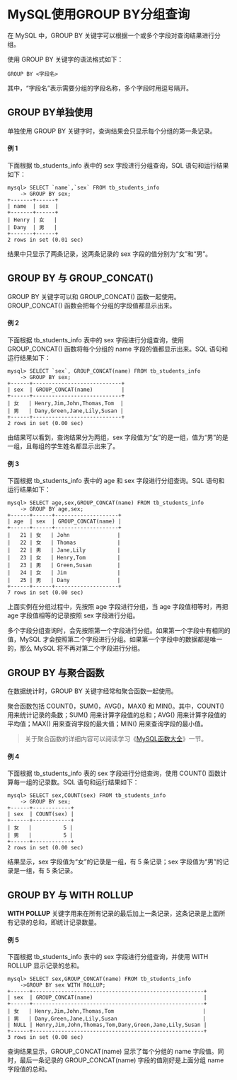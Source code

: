 # MySQL使用GROUP BY分组查询



在 MySQL 中，GROUP BY 关键字可以根据一个或多个字段对查询结果进行分组。



使用 GROUP BY 关键字的语法格式如下：

`GROUP BY <字段名>`

其中，“字段名”表示需要分组的字段名称，多个字段时用逗号隔开。



## GROUP BY单独使用

单独使用 GROUP BY 关键字时，查询结果会只显示每个分组的第一条记录。

#### 例 1

下面根据 tb_students_info 表中的 sex 字段进行分组查询，SQL 语句和运行结果如下：

```
mysql> SELECT `name`,`sex` FROM tb_students_info 
    -> GROUP BY sex;
+-------+------+
| name  | sex  |
+-------+------+
| Henry | 女   |
| Dany  | 男   |
+-------+------+
2 rows in set (0.01 sec)
```

结果中只显示了两条记录，这两条记录的 sex 字段的值分别为“女”和“男”。



## GROUP BY 与 GROUP_CONCAT() 

GROUP BY 关键字可以和 GROUP_CONCAT() 函数一起使用。GROUP_CONCAT() 函数会把每个分组的字段值都显示出来。



#### 例 2

下面根据 tb_students_info 表中的 sex 字段进行分组查询，使用 GROUP_CONCAT() 函数将每个分组的 name 字段的值都显示出来。SQL 语句和运行结果如下：

```
mysql> SELECT `sex`, GROUP_CONCAT(name) FROM tb_students_info 
    -> GROUP BY sex;
+------+----------------------------+
| sex  | GROUP_CONCAT(name)         |
+------+----------------------------+
| 女   | Henry,Jim,John,Thomas,Tom  |
| 男   | Dany,Green,Jane,Lily,Susan |
+------+----------------------------+
2 rows in set (0.00 sec)
```

由结果可以看到，查询结果分为两组，sex 字段值为“女”的是一组，值为“男”的是一组，且每组的学生姓名都显示出来了。



#### 例 3

下面根据 tb_students_info 表中的 age 和 sex 字段进行分组查询。SQL 语句和运行结果如下：

```
mysql> SELECT age,sex,GROUP_CONCAT(name) FROM tb_students_info 
    -> GROUP BY age,sex;
+------+------+--------------------+
| age  | sex  | GROUP_CONCAT(name) |
+------+------+--------------------+
|   21 | 女   | John               |
|   22 | 女   | Thomas             |
|   22 | 男   | Jane,Lily          |
|   23 | 女   | Henry,Tom          |
|   23 | 男   | Green,Susan        |
|   24 | 女   | Jim                |
|   25 | 男   | Dany               |
+------+------+--------------------+
7 rows in set (0.00 sec)
```

上面实例在分组过程中，先按照 age 字段进行分组，当 age 字段值相等时，再把 age 字段值相等的记录按照 sex 字段进行分组。

 

多个字段分组查询时，会先按照第一个字段进行分组。如果第一个字段中有相同的值，MySQL 才会按照第二个字段进行分组。如果第一个字段中的数据都是唯一的，那么 MySQL 将不再对第二个字段进行分组。



## GROUP BY 与聚合函数

在数据统计时，GROUP BY 关键字经常和聚合函数一起使用。

聚合函数包括 COUNT()，SUM()，AVG()，MAX() 和 MIN()。其中，COUNT() 用来统计记录的条数；SUM() 用来计算字段值的总和；AVG() 用来计算字段值的平均值；MAX() 用来查询字段的最大值；MIN() 用来查询字段的最小值。

> 关于聚合函数的详细内容可以阅读学习《[MySQL函数大全](http://c.biancheng.net/mysql/function/)》一节。



#### 例 4

下面根据 tb_students_info 表的 sex 字段进行分组查询，使用 COUNT() 函数计算每一组的记录数。SQL 语句和运行结果如下：

```
mysql> SELECT sex,COUNT(sex) FROM tb_students_info 
    -> GROUP BY sex;
+------+------------+
| sex  | COUNT(sex) |
+------+------------+
| 女   |          5 |
| 男   |          5 |
+------+------------+
2 rows in set (0.00 sec)
```

结果显示，sex 字段值为“女”的记录是一组，有 5 条记录；sex 字段值为“男”的记录是一组，有 5 条记录。



## GROUP BY 与 WITH ROLLUP

**WITH POLLUP** 关键字用来在所有记录的最后加上一条记录，这条记录是上面所有记录的总和，即统计记录数量。



#### 例 5

下面根据 tb_students_info 表中的 sex 字段进行分组查询，并使用 WITH ROLLUP 显示记录的总和。

```
mysql> SELECT sex,GROUP_CONCAT(name) FROM tb_students_info 
    ->GROUP BY sex WITH ROLLUP;
+------+------------------------------------------------------+
| sex  | GROUP_CONCAT(name)                                   |
+------+------------------------------------------------------+
| 女   | Henry,Jim,John,Thomas,Tom                            |
| 男   | Dany,Green,Jane,Lily,Susan                           |
| NULL | Henry,Jim,John,Thomas,Tom,Dany,Green,Jane,Lily,Susan |
+------+------------------------------------------------------+
3 rows in set (0.00 sec)
```

查询结果显示，GROUP_CONCAT(name) 显示了每个分组的 name 字段值。同时，最后一条记录的 GROUP_CONCAT(name) 字段的值刚好是上面分组 name 字段值的总和。


